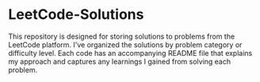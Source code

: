 # LeetCode-Solutions
This repository is designed for storing solutions to problems from the LeetCode platform. I've organized the solutions by problem category or difficulty level. Each code has an accompanying README file that explains my approach and captures any learnings I gained from solving each problem.

